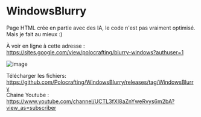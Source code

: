 # WindowsBlurry
Page HTML crée en partie avec des IA, le code n'est pas vraiment optimisé. Mais je fait au mieux :)

À voir en ligne à cette adresse : https://sites.google.com/view/polocrafting/blurry-windows?authuser=1

![image](https://github.com/Polocrafting/WindowsBlurry/assets/66182722/72f5e8b1-456b-43c5-ab4b-8e8ce0d3c704)


Télécharger les fichiers: https://github.com/Polocrafting/WindowsBlurry/releases/tag/WindowsBlurry <br>
Chaine Youtube : https://www.youtube.com/channel/UCTL3fXI8aZnYweRvys6m2bA?view_as=subscriber
